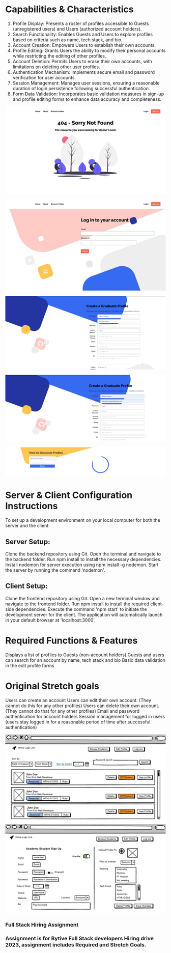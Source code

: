 # Capabilities & Characteristics

1.	Profile Display:
Presents a roster of profiles accessible to Guests (unregistered users) and Users (authorized account holders).
2.	Search Functionality:
Enables Guests and Users to explore profiles based on criteria such as name, tech stack, and bio.
3.	Account Creation:
Empowers Users to establish their own accounts.
4.	Profile Editing:
Grants Users the ability to modify their personal accounts while restricting the editing of other profiles.
5.	Account Deletion:
Permits Users to erase their own accounts, with limitations on deleting other user profiles.
6.	Authentication Mechanism:
Implements secure email and password verification for user accounts.
7.	Session Management:
Manages user sessions, ensuring a reasonable duration of login persistence following successful authentication.
8.	Form Data Validation:
Incorporates basic validation measures in sign-up and profile editing forms to enhance data accuracy and completeness.

![Image 1](https://github.com/astrogust30/Khushi_Assignment_Client/blob/main/readme_doc/screenshots_localhost/WhatsApp%20Image%202024-02-02%20at%2018.28.56_f6e4bed1.jpg)

![Image 3](https://github.com/astrogust30/Khushi_Assignment_Client/blob/main/readme_doc/screenshots_localhost/WhatsApp%20Image%202024-02-02%20at%2018.28.57_98b21f18.jpg)


![Image 3](https://github.com/OffendedNerd/Abhinav_Frontend/blob/main/readme_doc/screenshots_localhost/WhatsApp%20Image%202024-02-02%20at%2019.03.24_eaa967dd.png)

![Image 3](https://github.com/astrogust30/Khushi_Assignment_Client/blob/main/readme_doc/screenshots_localhost/WhatsApp%20Image%202024-02-02%20at%2019.03.24_eaa967dd.jpg)


![Image 3](https://github.com/astrogust30/Khushi_Assignment_Client/blob/main/readme_doc/screenshots_localhost/WhatsApp%20Image%202024-02-02%20at%2019.05.46_1723024c.jpg)



# Server & Client Configuration Instructions
To set up a development environment on your local computer for both the server and the client:

## Server Setup:

Clone the backend repository using Git.
Open the terminal and navigate to the backend folder.
Run npm install to install the necessary dependencies.
Install nodemon for server execution using npm install -g nodemon.
Start the server by running the command 'nodemon'.

## Client Setup:

Clone the frontend repository using Git.
Open a new terminal window and navigate to the frontend folder.
Run npm install to install the required client-side dependencies.
Execute the command 'npm start' to initiate the development server for the client.
The application will automatically launch in your default browser at 'localhost:3000'.


# Required Functions & Features
Displays a list of profiles to Guests (non-account holders)
Guests and users can search for an account by name, tech stack and bio
Basic data validation in the edit profile forms

# Original Stretch goals 

Users can create an account
Users can edit their own account. (They cannot do this for any other profiles)
Users can delete their own account. (They cannot do that for any other profiles)
Email and password authentication for account holders
Session management for logged in users (users stay logged in for a reasonable period of time after successful authentication)

![Image 1](https://github.com/astrogust30/Khushi_Assignment_Client/blob/main/readme_doc/wireframes_localhost/WhatsApp%20Image%202024-02-02%20at%2018.20.17_2b0527d3.jpg)
![Image 2](https://github.com/astrogust30/Khushi_Assignment_Client/blob/main/readme_doc/wireframes_localhost/WhatsApp%20Image%202024-02-02%20at%2018.20.25_17226713.jpg)


### Full Stack Hiring Assignment
### Assignment is for Bytive Full Stack developers Hiring drive 2023, assignment includes Required and Stretch Goals. 
